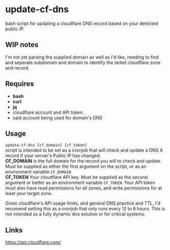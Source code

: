 update-cf-dns
=============
bash script for updating a cloudflare DNS record based on your detected public IP.

WIP notes
---------
I'm not yet parsing the supplied domain as well as I'd like, needing to find and seperate subdomain and domain to identify the tarket cloudflare zone and record.

Requires
--------
* __bash__
* __curl__
* __jq__
* cloudflare account and API token.
* said account being used for domain's DNS

Usage
-----
`update-cf-dns [cf_domain] [cf_token]`  
script is intended to be set as a cronjob that will check and update a DNS A record if your server's Public IP has changed.  
__CF_DOMAIN__  is the full domain for the record you will to check and update. Must be supplied as either the first argument on the script, or as an environment variable `CF_DOMAIN`  
__CF_TOKEN__  Your cloudflare API key. Must be supplied as the second argument or better as an environment variable `CF_TOKEN`. Your API token must also have read permissions for all zones, and write permissions for at least your target zone.  
  
Given cloudflare's API usage limits, and general DNS practice and TTL, I'd recomend setting this as a cronjob that only runs every 12 to 6 hours. This is not intended as a fully dynamic dns solution or for critical systems.

Links
-----

https://api.cloudflare.com/
